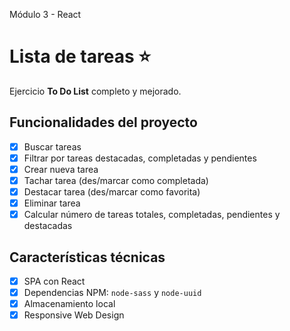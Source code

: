 Módulo 3 - React

# Lista de tareas ⭐

Ejercicio **To Do List** completo y mejorado.

## Funcionalidades del proyecto

- [x] Buscar tareas
- [x] Filtrar por tareas destacadas, completadas y pendientes
- [x] Crear nueva tarea
- [x] Tachar tarea (des/marcar como completada)
- [x] Destacar tarea (des/marcar como favorita)
- [x] Eliminar tarea
- [x] Calcular número de tareas totales, completadas, pendientes y destacadas

## Características técnicas

- [x] SPA con React
- [x] Dependencias NPM: `node-sass` y `node-uuid`
- [x] Almacenamiento local
- [x] Responsive Web Design
